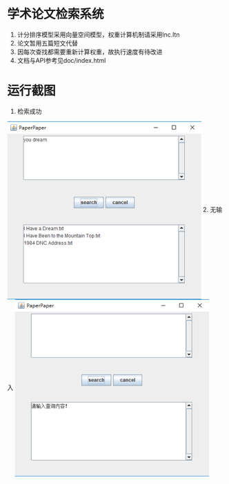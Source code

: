 # 学术论文检索系统
1. 计分排序模型采用向量空间模型，权重计算机制请采用lnc.ltn
2. 论文暂用五篇短文代替
3. 因每次查找都需要重新计算权重，故执行速度有待改进
4. 文档与API参考见doc/index.html

# 运行截图
1. 检索成功
<img src="./success.png" width = "450" align=center />
2. 无输入
<img src="./noinput.png" width = "450" align=center />